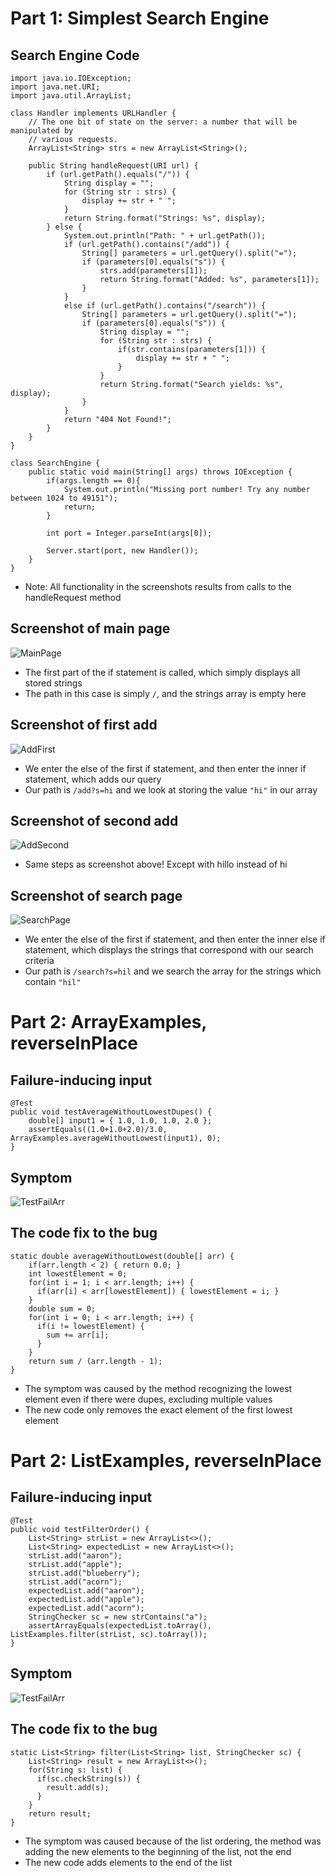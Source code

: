 # Part 1: Simplest Search Engine

## Search Engine Code
```
import java.io.IOException;
import java.net.URI;
import java.util.ArrayList; 

class Handler implements URLHandler {
    // The one bit of state on the server: a number that will be manipulated by
    // various requests.
    ArrayList<String> strs = new ArrayList<String>();

    public String handleRequest(URI url) {
        if (url.getPath().equals("/")) {
            String display = "";
            for (String str : strs) {
                display += str + " ";
            }
            return String.format("Strings: %s", display);
        } else {
            System.out.println("Path: " + url.getPath());
            if (url.getPath().contains("/add")) {
                String[] parameters = url.getQuery().split("=");
                if (parameters[0].equals("s")) {
                    strs.add(parameters[1]);
                    return String.format("Added: %s", parameters[1]);
                }
            }
            else if (url.getPath().contains("/search")) {
                String[] parameters = url.getQuery().split("=");
                if (parameters[0].equals("s")) {
                    String display = "";
                    for (String str : strs) {
                        if(str.contains(parameters[1])) {
                            display += str + " ";
                        }
                    }
                    return String.format("Search yields: %s", display);
                }
            }
            return "404 Not Found!";
        }
    }
}

class SearchEngine {
    public static void main(String[] args) throws IOException {
        if(args.length == 0){
            System.out.println("Missing port number! Try any number between 1024 to 49151");
            return;
        }

        int port = Integer.parseInt(args[0]);

        Server.start(port, new Handler());
    }  
}
```

* Note: All functionality in the screenshots results from calls to the handleRequest method

## Screenshot of main page
![MainPage](lab3screenshots/MainPage.png)
* The first part of the if statement is called, which simply displays all stored strings
* The path in this case is simply `/`, and the strings array is empty here

## Screenshot of first add
![AddFirst](lab3screenshots/AddFirst.png)
* We enter the else of the first if statement, and then enter the inner if statement, which adds our query
* Our path is `/add?s=hi` and we look at storing the value `"hi"` in our array

## Screenshot of second add
![AddSecond](lab3screenshots/AddSecond.png)
* Same steps as screenshot above! Except with hillo instead of hi

## Screenshot of search page
![SearchPage](lab3screenshots/SearchPage.png)
* We enter the else of the first if statement, and then enter the inner else if statement, which displays the strings that correspond with our search criteria
* Our path is `/search?s=hil` and we search the array for the strings which contain `"hil"`

# Part 2: ArrayExamples, reverseInPlace

## Failure-inducing input
```
@Test
public void testAverageWithoutLowestDupes() {
    double[] input1 = { 1.0, 1.0, 1.0, 2.0 };
    assertEquals((1.0+1.0+2.0)/3.0, ArrayExamples.averageWithoutLowest(input1), 0);
}
```

## Symptom
![TestFailArr](lab3screenshots/TestFailArrAvg.png)

## The code fix to the bug
```
static double averageWithoutLowest(double[] arr) {
    if(arr.length < 2) { return 0.0; }
    int lowestElement = 0;
    for(int i = 1; i < arr.length; i++) {
      if(arr[i] < arr[lowestElement]) { lowestElement = i; }
    }
    double sum = 0;
    for(int i = 0; i < arr.length; i++) {
      if(i != lowestElement) {
        sum += arr[i];
      }
    }
    return sum / (arr.length - 1);
}
```
* The symptom was caused by the method recognizing the lowest element even if there were dupes, excluding multiple values
* The new code only removes the exact element of the first lowest element

# Part 2: ListExamples, reverseInPlace

## Failure-inducing input
```
@Test 
public void testFilterOrder() {
    List<String> strList = new ArrayList<>();
    List<String> expectedList = new ArrayList<>();
    strList.add("aaron");
    strList.add("apple");
    strList.add("blueberry");
    strList.add("acorn");
    expectedList.add("aaron");
    expectedList.add("apple");
    expectedList.add("acorn");
    StringChecker sc = new strContains("a");
    assertArrayEquals(expectedList.toArray(), ListExamples.filter(strList, sc).toArray());
}
```

## Symptom
![TestFailArr](lab3screenshots/TestFailList.png)

## The code fix to the bug
```
static List<String> filter(List<String> list, StringChecker sc) {
    List<String> result = new ArrayList<>();
    for(String s: list) {
      if(sc.checkString(s)) {
        result.add(s);
      }
    }
    return result;
}
```
* The symptom was caused because of the list ordering, the method was adding the new elements to the beginning of the list, not the end
* The new code adds elements to the end of the list



